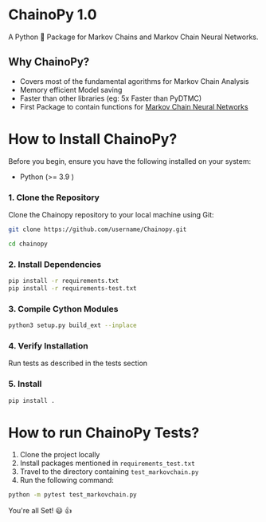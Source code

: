 # ChainoPy 1.0
A Python :snake: Package for Markov Chains and Markov Chain Neural Networks.

## Why ChainoPy?
- Covers most of the fundamental agorithms for Markov Chain Analysis
- Memory efficient Model saving 
- Faster than other libraries (eg: 5x Faster than PyDTMC)
- First Package to contain functions for [Markov Chain Neural Networks](https://openaccess.thecvf.com/content_cvpr_2018_workshops/papers/w42/Awiszus_Markov_Chain_Neural_CVPR_2018_paper.pdf)
  


# How to Install ChainoPy?

Before you begin, ensure you have the following installed on your system:
- Python (>= 3.9 )

### 1. Clone the Repository
Clone the Chainopy repository to your local machine using Git:

```bash
git clone https://github.com/username/Chainopy.git
```

```bash
cd chainopy
```
### 2. Install Dependencies
```bash
pip install -r requirements.txt
pip install -r requirements-test.txt
```

### 3. Compile Cython Modules
```bash
python3 setup.py build_ext --inplace
```

### 4. Verify Installation
Run tests as described in the tests section

### 5. Install 
```bash
pip install .
```


# How to run ChainoPy Tests?
 1. Clone the project locally 
 2. Install packages mentioned in `requirements_test.txt`
 3. Travel to the directory containing `test_markovchain.py`
 4. Run the following command:
```bash
python -m pytest test_markovchain.py
```

You're all Set! 😃 👍
